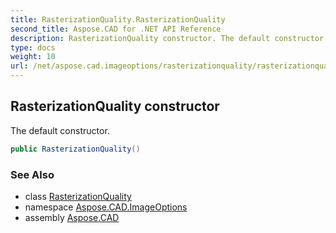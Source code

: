 ```yaml
---
title: RasterizationQuality.RasterizationQuality
second_title: Aspose.CAD for .NET API Reference
description: RasterizationQuality constructor. The default constructor
type: docs
weight: 10
url: /net/aspose.cad.imageoptions/rasterizationquality/rasterizationquality/
---
```

## RasterizationQuality constructor

The default constructor.

```csharp
public RasterizationQuality()
```

### See Also

* class [RasterizationQuality](../)
* namespace [Aspose.CAD.ImageOptions](../../../aspose.cad.imageoptions/)
* assembly [Aspose.CAD](../../../)


